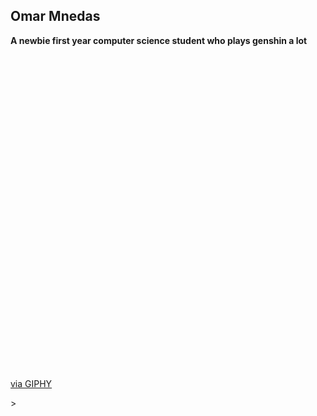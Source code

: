 ## Omar Mnedas 

**A newbie first year computer science student who plays genshin a lot**

<a href="https://www.linkedin.com/in/omar-mendas-1879a4307/" target="_blank"> <div style="width:100%;height:0;padding-bottom:100%;position:relative;"><frame src="https://giphy.com/embed/pGn89HIglnSyW5y6Le" width="100%" height="100%" style="position:absolute" frameBorder="0" class="giphy-embed" allowFullScreen></iframe></div><p><a href="https://giphy.com/gifs/8bit-fanart-pixelartgif-pGn89HIglnSyW5y6Le">via GIPHY</a></p>></a>
<!--
**mendas-cpu/mendas-cpu** is a ✨ _special_ ✨ repository because its `README.md` (this file) appears on your GitHub profile.

Here are some ideas to get you started:

- 🔭 I’m currently working on ...
- 🌱 I’m currently learning ...
- 👯 I’m looking to collaborate on ...
- 🤔 I’m looking for help with ...
- 💬 Ask me about ...
- 📫 How to reach me: ...
- 😄 Pronouns: ...
- ⚡ Fun fact: ...
-->
